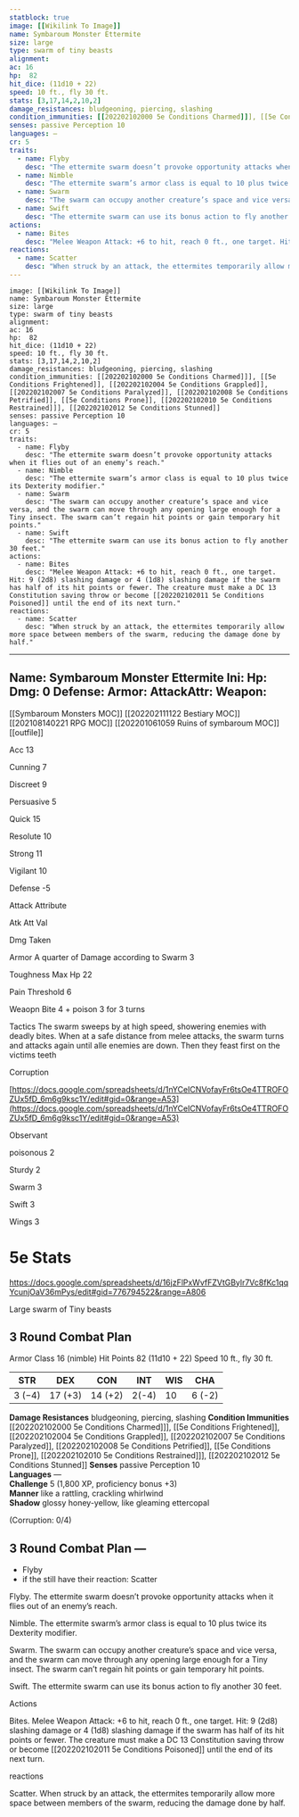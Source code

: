 ```yaml
---
statblock: true
image: [[Wikilink To Image]]
name: Symbaroum Monster Ettermite
size: large
type: swarm of tiny beasts
alignment:
ac: 16
hp:  82
hit_dice: (11d10 + 22)
speed: 10 ft., fly 30 ft.
stats: [3,17,14,2,10,2]
damage_resistances: bludgeoning, piercing, slashing
condition_immunities: [[202202102000 5e Conditions Charmed]]], [[5e Conditions Frightened]], [[202202102004 5e Conditions Grappled]], [[202202102007 5e Conditions Paralyzed]], [[202202102008 5e Conditions Petrified]], [[5e Conditions Prone]], [[202202102010 5e Conditions Restrained]]], [[202202102012 5e Conditions Stunned]]
senses: passive Perception 10
languages: —
cr: 5
traits:
  - name: Flyby
    desc: "The ettermite swarm doesn’t provoke opportunity attacks when it flies out of an enemy’s reach."
  - name: Nimble
    desc: "The ettermite swarm’s armor class is equal to 10 plus twice its Dexterity modifier."
  - name: Swarm
    desc: "The swarm can occupy another creature’s space and vice versa, and the swarm can move through any opening large enough for a Tiny insect. The swarm can’t regain hit points or gain temporary hit points."
  - name: Swift
    desc: "The ettermite swarm can use its bonus action to fly another 30 feet."
actions:
  - name: Bites
    desc: "Melee Weapon Attack: +6 to hit, reach 0 ft., one target. Hit: 9 (2d8) slashing damage or 4 (1d8) slashing damage if the swarm has half of its hit points or fewer. The creature must make a DC 13 Constitution saving throw or become [[202202102011 5e Conditions Poisoned]] until the end of its next turn."
reactions:
  - name: Scatter
    desc: "When struck by an attack, the ettermites temporarily allow more space between members of the swarm, reducing the damage done by half."
---
```

```statblock
image: [[Wikilink To Image]]
name: Symbaroum Monster Ettermite
size: large
type: swarm of tiny beasts
alignment:
ac: 16
hp:  82
hit_dice: (11d10 + 22)
speed: 10 ft., fly 30 ft.
stats: [3,17,14,2,10,2]
damage_resistances: bludgeoning, piercing, slashing
condition_immunities: [[202202102000 5e Conditions Charmed]]], [[5e Conditions Frightened]], [[202202102004 5e Conditions Grappled]], [[202202102007 5e Conditions Paralyzed]], [[202202102008 5e Conditions Petrified]], [[5e Conditions Prone]], [[202202102010 5e Conditions Restrained]]], [[202202102012 5e Conditions Stunned]]
senses: passive Perception 10
languages: —
cr: 5
traits:
  - name: Flyby
    desc: "The ettermite swarm doesn’t provoke opportunity attacks when it flies out of an enemy’s reach."
  - name: Nimble
    desc: "The ettermite swarm’s armor class is equal to 10 plus twice its Dexterity modifier."
  - name: Swarm
    desc: "The swarm can occupy another creature’s space and vice versa, and the swarm can move through any opening large enough for a Tiny insect. The swarm can’t regain hit points or gain temporary hit points."
  - name: Swift
    desc: "The ettermite swarm can use its bonus action to fly another 30 feet."
actions:
  - name: Bites
    desc: "Melee Weapon Attack: +6 to hit, reach 0 ft., one target. Hit: 9 (2d8) slashing damage or 4 (1d8) slashing damage if the swarm has half of its hit points or fewer. The creature must make a DC 13 Constitution saving throw or become [[202202102011 5e Conditions Poisoned]] until the end of its next turn."
reactions:
  - name: Scatter
    desc: "When struck by an attack, the ettermites temporarily allow more space between members of the swarm, reducing the damage done by half."
```
---
Name: Symbaroum Monster Ettermite
Ini: 
Hp: 
Dmg: 0
Defense: 
Armor: 
AttackAttr: 
Weapon: 
---
[[Symbaroum Monsters MOC]]
[[202202111122 Bestiary MOC]]
[[202108140221 RPG MOC]]
[[202201061059 Ruins of symbaroum MOC]]
[[outfile]]



Acc 13

Cunning 7

Discreet 9

Persuasive 5

Quick 15

Resolute 10

Strong 11

Vigilant 10

Defense -5

Attack Attribute

Atk Att Val

Dmg Taken

Armor A quarter of Damage according to Swarm 3

Toughness Max Hp 22

Pain Threshold 6

Weaopn Bite 4 + poison 3 for 3 turns

Tactics The swarm sweeps by at high speed, showering enemies with deadly bites. When at a safe distance from melee attacks, the swarm turns and attacks again until alle enemies are down. Then they feast first on the victims teeth

Corruption

[https://docs.google.com/spreadsheets/d/1nYCeICNVofayFr6tsOe4TTROFOZUx5fD_6m6g9ksc1Y/edit#gid=0&range=A53](https://docs.google.com/spreadsheets/d/1nYCeICNVofayFr6tsOe4TTROFOZUx5fD_6m6g9ksc1Y/edit#gid=0&range=A53)

Observant

poisonous 2

Sturdy 2

Swarm 3

Swift 3

Wings 3



# 5e Stats
https://docs.google.com/spreadsheets/d/16jzFlPxWvfFZVtGBylr7Vc8fKc1qqYcunjOaV36mPys/edit#gid=776794522&range=A806

Large swarm of Tiny beasts
## 3 Round Combat Plan

 
Armor Class 16 (nimble) 
Hit Points 82 (11d10 + 22) 
Speed 10 ft., fly 30 ft.

| STR    | DEX     | CON     | INT   | WIS | CHA    |
| ------ | ------- | ------- | ----- | --- | ------ |
| 3 (−4) | 17 (+3) | 14 (+2) | 2(-4) | 10  | 6 (-2) |

 

**Damage Resistances** bludgeoning, piercing, slashing
**Condition Immunities** [[202202102000 5e Conditions Charmed]]], [[5e Conditions Frightened]], [[202202102004 5e Conditions Grappled]], [[202202102007 5e Conditions Paralyzed]], [[202202102008 5e Conditions Petrified]], [[5e Conditions Prone]], [[202202102010 5e Conditions Restrained]]], [[202202102012 5e Conditions Stunned]]
**Senses** passive Perception 10  
**Languages** —  
**Challenge** 5 (1,800 XP, proficiency bonus +3)  
**Manner** like a rattling, crackling whirlwind  
**Shadow** glossy honey-yellow, like gleaming ettercopal

(Corruption: 0/4) 
## 3 Round Combat Plan —
- Flyby
- if the still have their reaction: Scatter
 

Flyby. The ettermite swarm doesn’t provoke opportunity attacks when it flies out of an enemy’s reach.

Nimble. The ettermite swarm’s armor class is equal to 10 plus twice its Dexterity modifier.

Swarm. The swarm can occupy another creature’s space and vice versa, and the swarm can move through any opening large enough for a Tiny insect. The swarm can’t regain hit points or gain temporary hit points.

Swift. The ettermite swarm can use its bonus action to fly another 30 feet.

Actions

Bites. Melee Weapon Attack: +6 to hit, reach 0 ft., one target. Hit: 9 (2d8) slashing damage or 4 (1d8) slashing damage if the swarm has half of its hit points or fewer. The creature must make a DC 13 Constitution saving throw or become [[202202102011 5e Conditions Poisoned]] until the end of its next turn.

reactions

Scatter. When struck by an attack, the ettermites temporarily allow more space between members of the swarm, reducing the damage done by half.